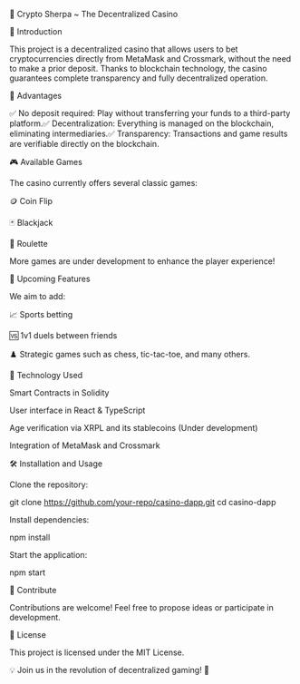🎰 Crypto Sherpa ~ The Decentralized Casino

📌 Introduction

This project is a decentralized casino that allows users to bet cryptocurrencies directly from MetaMask and Crossmark, without the need to make a prior deposit. Thanks to blockchain technology, the casino guarantees complete transparency and fully decentralized operation.

🎯 Advantages

✅ No deposit required: Play without transferring your funds to a third-party platform.✅ Decentralization: Everything is managed on the blockchain, eliminating intermediaries.✅ Transparency: Transactions and game results are verifiable directly on the blockchain.

🎮 Available Games

The casino currently offers several classic games:

🪙 Coin Flip

🃏 Blackjack

🎡 Roulette

More games are under development to enhance the player experience!

🔮 Upcoming Features

We aim to add:

📈 Sports betting

🆚 1v1 duels between friends

♟️ Strategic games such as chess, tic-tac-toe, and many others.

🚀 Technology Used

Smart Contracts in Solidity

User interface in React & TypeScript

Age verification via XRPL and its stablecoins (Under development)

Integration of MetaMask and Crossmark

🛠 Installation and Usage

Clone the repository:

git clone https://github.com/your-repo/casino-dapp.git
cd casino-dapp

Install dependencies:

npm install

Start the application:

npm start

🤝 Contribute

Contributions are welcome! Feel free to propose ideas or participate in development.

📜 License

This project is licensed under the MIT License.

💡 Join us in the revolution of decentralized gaming! 🎲
